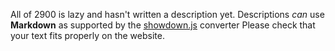 All of 2900 is lazy and hasn't written a description yet.
Descriptions *can* use **Markdown** as supported by the
[showdown.js](https://github.com/showdownjs/showdown) converter
Please check that your text fits properly on the website.
